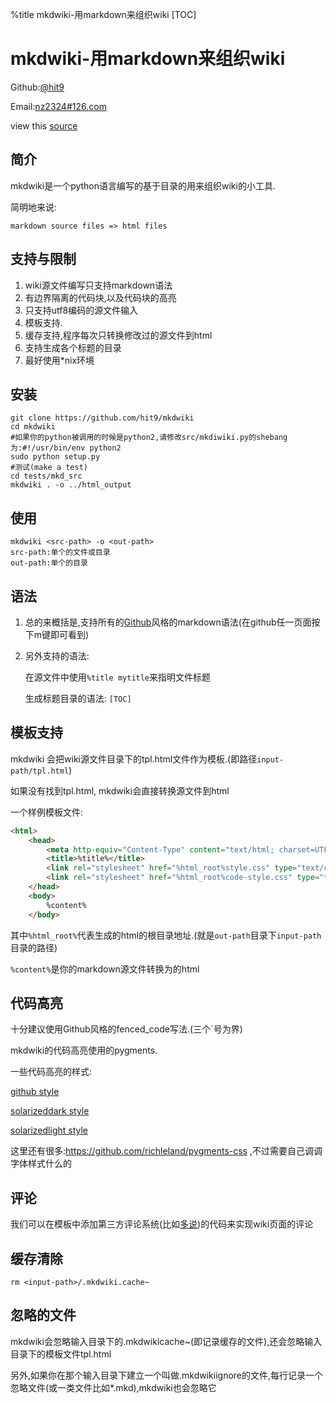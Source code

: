 %title mkdwiki-用markdown来组织wiki
[TOC]

mkdwiki-用markdown来组织wiki
=============================

Github:[@hit9](https://github.com/hit9)

Email:[nz2324#126.com](mailto:nz2324@126.com)

view this [source](https://raw.github.com/hit9/mkdwiki/master/wiki/src/index.mkd)

简介
----

mkdwiki是一个python语言编写的基于目录的用来组织wiki的小工具.

简明地来说:
```
markdown source files => html files
```
支持与限制
----------

1. wiki源文件编写只支持markdown语法
1. 有边界隔离的代码块,以及代码块的高亮 
1. 只支持utf8编码的源文件输入
1. 模板支持.
1. 缓存支持,程序每次只转换修改过的源文件到html
1. 支持生成各个标题的目录
1. 最好使用*nix环境

安装
----

```shell
git clone https://github.com/hit9/mkdwiki
cd mkdwiki
#如果你的python被调用的时候是python2,请修改src/mkdiwiki.py的shebang为:#!/usr/bin/env python2
sudo python setup.py
#测试(make a test)
cd tests/mkd_src
mkdwiki . -o ../html_output
```

使用 
----

```
mkdwiki <src-path> -o <out-path>
src-path:单个的文件或目录
out-path:单个的目录
```

语法
----

1. 总的来概括是,支持所有的[Github](https://github.com)风格的markdown语法(在github任一页面按下m键即可看到)

2. 另外支持的语法:
	
	在源文件中使用`%title mytitle`来指明文件标题
	
	生成标题目录的语法: `[TOC]`

模板支持
--------

mkdwiki 会把wiki源文件目录下的tpl.html文件作为模板.(即路径`input-path/tpl.html`)

如果没有找到tpl.html, mkdwiki会直接转换源文件到html

一个样例模板文件:
```html
<html>
    <head>
        <meta http-equiv="Content-Type" content="text/html; charset=UTF-8" />
        <title>%title%</title>
        <link rel="stylesheet" href="%html_root%style.css" type="text/css" media="screen" charset="utf-8">
        <link rel="stylesheet" href="%html_root%code-style.css" type="text/css" media="screen" charset="utf-8">
    </head>
    <body>
        %content%
    </body>
```
其中`%html_root%`代表生成的html的根目录地址.(就是`out-path`目录下`input-path`目录的路径)

`%content%`是你的markdown源文件转换为的html

代码高亮
--------

十分建议使用Github风格的fenced_code写法.(三个`号为界)

mkdwiki的代码高亮使用的pygments.

一些代码高亮的样式:

[github style](github-style/github_style.html)

[solarizeddark style](solarizeddark-style/solarizeddark_style.html)
	
[solarizedlight style](solarizedlight-style/solarizedlight_style.html)

这里还有很多:https://github.com/richleland/pygments-css ,不过需要自己调调字体样式什么的

评论
----

我们可以在模板中添加第三方评论系统(比如[多说](http://duoshuo.com))的代码来实现wiki页面的评论

缓存清除
--------

```
rm <input-path>/.mkdwiki.cache~
```

忽略的文件
---------

mkdwiki会忽略输入目录下的.mkdwikicache~(即记录缓存的文件),还会忽略输入目录下的模板文件tpl.html

另外,如果你在那个输入目录下建立一个叫做.mkdwikiignore的文件,每行记录一个忽略文件(或一类文件比如*.mkd),mkdwiki也会忽略它
